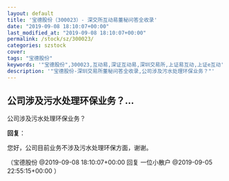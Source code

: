 ```yaml
---
layout: default
title: '宝德股份（300023）- 深交所互动易董秘问答全收录'
date: "2019-09-08 18:10:07+00:00"
last_modified_at: "2019-09-08 18:10:07+00:00"
permalink: /stock/sz/300023/
categories: szstock
cover: 
tags: "宝德股份"
keywords: '"宝德股份",300023,互动易,深证互动易,深圳交易所,上证易互动,上证e互动'
description: '"宝德股份-深圳交易所董秘问答全收录,公司涉及污水处理环保业务？"'
---
```


## 公司涉及污水处理环保业务？...

公司涉及污水处理环保业务？

**回复**：

您好，公司目前业务不涉及污水处理环保方面，谢谢。 

（宝德股份  @2019-09-08 18:10:07+00:00 回复 一位小散户  @2019-09-05 22:55:15+00:00 ）

